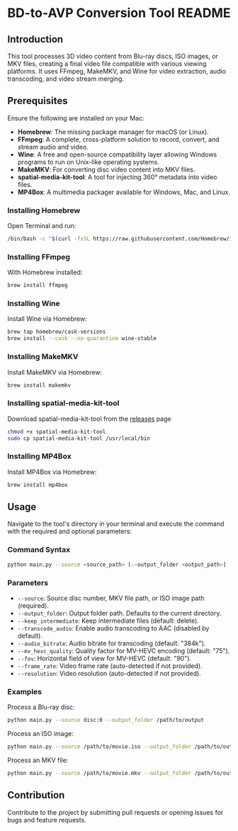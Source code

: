 # BD-to-AVP Conversion Tool README

## Introduction

This tool processes 3D video content from Blu-ray discs, ISO images, or MKV files, creating a final video file compatible with
various viewing platforms. It uses FFmpeg, MakeMKV, and Wine for video extraction, audio transcoding, and video stream merging.

## Prerequisites

Ensure the following are installed on your Mac:

- **Homebrew**: The missing package manager for macOS (or Linux).
- **FFmpeg**: A complete, cross-platform solution to record, convert, and stream audio and video.
- **Wine**: A free and open-source compatibility layer allowing Windows programs to run on Unix-like operating systems.
- **MakeMKV**: For converting disc video content into MKV files.
- **spatial-media-kit-tool**: A tool for injecting 360° metadata into video files.
- **MP4Box**: A multimedia packager available for Windows, Mac, and Linux.

### Installing Homebrew

Open Terminal and run:

```bash
/bin/bash -c "$(curl -fsSL https://raw.githubusercontent.com/Homebrew/install/HEAD/install.sh)"
```

### Installing FFmpeg

With Homebrew installed:

```bash
brew install ffmpeg
```

### Installing Wine

Install Wine via Homebrew:

```bash
brew tap homebrew/cask-versions
brew install --cask --no-quarantine wine-stable
```

### Installing MakeMKV

Install MakeMKV via Homebrew:

```bash
brew install makemkv
```

### Installing spatial-media-kit-tool

Download spatial-media-kit-tool from the [releases](https://github.com/sturmen/SpatialMediaKit/releases) page

```bash
chmod +x spatial-media-kit-tool
sudo cp spatial-media-kit-tool /usr/local/bin
```

### Installing MP4Box

Install MP4Box via Homebrew:

```bash
brew install mp4box
```

## Usage

Navigate to the tool's directory in your terminal and execute the command with the required and optional parameters:

### Command Syntax

```bash
python main.py --source <source_path> [--output_folder <output_path>] [options]
```

### Parameters

- `--source`: Source disc number, MKV file path, or ISO image path (required).
- `--output_folder`: Output folder path. Defaults to the current directory.
- `--keep_intermediate`: Keep intermediate files (default: delete).
- `--transcode_audio`: Enable audio transcoding to AAC (disabled by default).
- `--audio_bitrate`: Audio bitrate for transcoding (default: "384k").
- `--mv_hevc_quality`: Quality factor for MV-HEVC encoding (default: "75").
- `--fov`: Horizontal field of view for MV-HEVC (default: "90").
- `--frame_rate`: Video frame rate (auto-detected if not provided).
- `--resolution`: Video resolution (auto-detected if not provided).

### Examples

Process a Blu-ray disc:

```bash
python main.py --source disc:0 --output_folder /path/to/output
```

Process an ISO image:

```bash
python main.py --source /path/to/movie.iso --output_folder /path/to/output
```

Process an MKV file:

```bash
python main.py --source /path/to/movie.mkv --output_folder /path/to/output --transcode_audio
```

## Contribution

Contribute to the project by submitting pull requests or opening issues for bugs and feature requests.

